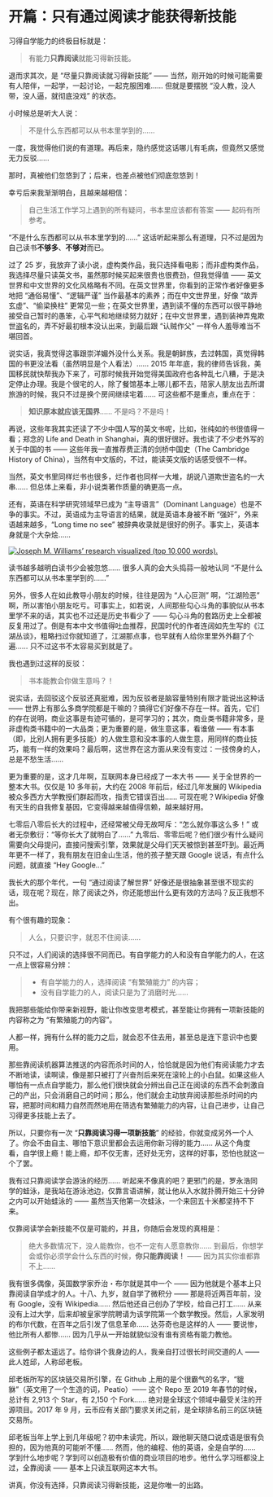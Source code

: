 <h1>开篇：只有通过阅读才能获得新技能</h1>
<p>习得自学能力的终极目标就是：</p>
<blockquote>
<p>有能力<strong>只靠阅读</strong>就能习得新技能。</p>
</blockquote>
<p>退而求其次，是 “尽量只靠阅读就习得新技能” —— 当然，刚开始的时候可能需要有人陪伴，一起学，一起讨论，一起克服困难…… 但就是要摆脱 “没人教，没人带，没人逼，就彻底没戏” 的状态。</p>
<p>小时候总是听大人说：</p>
<blockquote>
<p>不是什么东西都可以从书本里学到的……</p>
</blockquote>
<p>一度，我觉得他们说的有道理。再后来，隐约感觉这话哪儿有毛病，但竟然又感觉无力反驳……</p>
<p>那时，真被他们忽悠到了；后来，也差点被他们彻底忽悠到！</p>
<p>幸亏后来我渐渐明白，且越来越相信：</p>
<blockquote>
<p>自己生活工作学习上遇到的所有疑问，书本里应该都有答案 —— 起码有所参考。</p>
</blockquote>
<p>“不是什么东西都可以从书本里学到的……” 这话听起来那么有道理，只不过是因为自己读书<strong>不够多</strong>、<strong>不够对</strong>而已。</p>
<p>过了 25 岁，我放弃了读小说，虚构类作品，我只选择看电影；而非虚构类作品，我选择尽量只读英文书，虽然那时候买起来很贵也很费劲，但我觉得值 —— 英文世界和中文世界的文化风格略有不同。在英文世界里，你看到的正常作者好像更多地把 “通俗易懂”、“逻辑严谨” 当作最基本的素养；而在中文世界里，好像 “故弄玄虚”、“偷梁换柱” 更常见一些；在英文世界里，遇到读不懂的东西可以很平静地接受自己暂时的愚笨，心平气和地继续努力就好；在中文世界里，遇到装神弄鬼欺世盗名的，弄不好最初根本没认出来，到最后跟 “认贼作父” 一样令人羞辱难当不堪回首。</p>
<p>说实话，我真觉得这事跟崇洋媚外没什么关系。我是朝鲜族，去过韩国，真觉得韩国的书更没法看（虽然明显是个人看法）…… 2015 年年底，我的律师告诉我，美国移民就快帮我办下来了，可那时候我开始觉得美国政府也各种乱七八糟，于是决定停止办理。我是个很宅的人，除了餐馆基本上哪儿都不去，陪家人朋友出去所谓旅游的时候，我只不过是换个房间继续宅着…… 可这些都不是重点，重点在于：</p>
<blockquote>
<p><strong>知识原本就应该无国界</strong>…… 不是吗？不是吗！</p>
</blockquote>
<p>再说，这些年我其实还读了不少中国人写的英文书呢，比如，张纯如的书很值得一看；郑念的 Life and Death in Shanghai，真的很好很好。我也读了不少老外写的关于中国的书 —— 这些年我一直推荐费正清的剑桥中国史（The Cambridge History of China），当然有中文版的，不过，能读英文版的话感受很不一样。</p>
<p>当然，英文书里同样烂书也很多，烂作者也同样一大堆，胡说八道欺世盗名的一大串…… 但总体上来看，非小说类著作质量的确更高一点。</p>
<p>还有，英语在科学研究领域早已成为 “主导语言”（Dominant Language）也是不争的事实。不过，英语成为主导语言的结果，就是英语本身被不断 “强奸”，外来语越来越多，“Long time no see” 被辞典收录就是很好的例子。事实上，英语本身就是个大杂烩……</p>
<p><a target="_blank" rel="noopener noreferrer" href="https://i.imgur.com/HPmnHp3.png"><img src="https://i.imgur.com/HPmnHp3.png" alt="Joseph M. Williams’ research visualized (top 10,000 words)." style="max-width:100%;"></a><a href="https://medium.com/@andreas_simons/the-english-language-is-a-lot-more-french-than-we-thought-heres-why-4db2db3542b3" rel="nofollow"></a></p>
<!--<p><a target="_blank" rel="noopener noreferrer" href="https://i.imgur.com/HPmnHp3.png"><img src="https://i.imgur.com/HPmnHp3.png" style="max-width:100%;"></a></p>
<p>![Joseph-M-Williams-research-visualized](https://i.imgur.com/HPmnHp3.png)（这是图片在vs里imgur选项上传后的链接，放到上面链接处替换即可在文中显示图片）</p>-->
<p>读书越多越明白读书少会被忽悠…… 很多人真的会大头捣蒜一般地认同 “不是什么东西都可以从书本里学到的……”</p>
<p>另外，很多人在如此教导小朋友的时候，往往是因为 “人心叵测” 啊，“江湖险恶” 啊，所以害怕小朋友吃亏。可事实上，如若说，人间那些勾心斗角的事貌似从书本里学不来的话，其实也不过还是历史书看少了 —— 勾心斗角的套路历史上全都被反复用过了。倒是有本中文书值得吐血推荐，民国时代的作者连阔如先生写的《江湖丛谈》，粗略扫过你就知道了，江湖那点事，也早就有人给你里里外外翻了个遍…… 只不过这书不太容易买到就是了。</p>
<p>我也遇到过这样的反驳：</p>
<blockquote>
<p>书本能教会你做生意吗？！</p>
</blockquote>
<p>说实话，去回驳这个反驳还真挺难，因为反驳者是脑容量特别有限才能说出这种话 —— 世界上有那么多商学院都是干嘛的？搞得它们好像不存在一样。首先，它们的存在说明，商业这事是有迹可循的，是可学习的；其次，商业类书籍非常多，是非虚构类书籍中的一大品类；更为重要的是，做生意这事，看谁做 —— 有本事（即，比别人拥有更多技能）的人做生意和没本事的人做生意，用同样的商业技巧，能有一样的效果吗？最后啊，这世界在这方面从来没有变过：一技傍身的人，总是不愁生活……</p>
<p>更为重要的是，这才几年啊，互联网本身已经成了一本大书 —— 关于全世界的一整本大书。仅仅是 10 多年前，大约在 2008 年前后，经过几年发展的 Wikipedia 被众多西方大学教授们群起而攻，指责它错误百出…… 可现在呢？Wikipedia 好像有天生的自我修复基因，它变得越来越值得信赖，越来越好用。</p>
<p>七零后八零后长大的过程中，还经常被父母无故呵斥：“怎么就你事这么多！” 或者无奈敷衍：“等你长大了就明白了……” 九零后、零零后呢？他们很少有什么疑问需要向父母提问，直接问搜索引擎，效果就是父母们天天被惊到甚至吓到。最近两年更不一样了，我有朋友在旧金山生活，他的孩子整天跟 Google 说话，有点什么问题，就直接 “Hey Google...”</p>
<p>我长大的那个年代，一句 “通过阅读了解世界” 好像还是很抽象甚至很不现实的话，现在呢？现在，除了阅读之外，你还能想出什么更有效的方法吗？反正我想不出。</p>
<p>有个很有趣的现象：</p>
<blockquote>
<p>人么，只要识字，就忍不住阅读……</p>
</blockquote>
<p>只不过，人们阅读的选择很不同而已。有自学能力的人和没有自学能力的人，在这一点上很容易分辨：</p>
<blockquote>
<ul>
<li>有自学能力的人，选择阅读 “有繁殖能力” 的内容；</li>
<li>没有自学能力的人，阅读只是为了消磨时光……</li>
</ul>
</blockquote>
<p>我把那些能给你带来新视野，能让你改变思考模式，甚至能让你拥有一项新技能的内容称之为 “有繁殖能力的内容”。</p>
<p>人都一样，拥有什么样的能力之后，就会忍不住去用，甚至总是连下意识中也要用。</p>
<p>那些靠阅读机器算法推送的内容而杀时间的人，恰恰就是因为他们有阅读能力才去不断地读，读啊读，像是那只被打了兴奋剂后来死在滚轮上的小白鼠。如果这些人哪怕有一点点自学能力，那么他们很快就会分辨出自己正在阅读的东西不会刺激自己的产出，只会消磨自己的时间；那么，他们就会主动放弃阅读那些杀时间的内容，把那时间和精力自然而然地用在筛选有繁殖能力的内容，让自己进步，让自己习得更多技能上去了。</p>
<p>所以，只要你有一次 “<strong>只靠阅读习得一项新技能</strong>” 的经验，你就变成另外一个人了。你会不由自主、哪怕下意识里都会去运用你新习得的能力…… 从这个角度看，自学很上瘾！能上瘾，却不仅无害，还好处无穷，这样的好事，恐怕也就这一个了罢。</p>
<p>我有过只靠阅读学会游泳的经历…… 听起来不像真的吧？更邪门的是，罗永浩同学的蛙泳，是我站在游泳池边，仅靠言语讲解，就让他从入水就扑腾开始三十分钟之内可以开始蛙泳的 —— 虽然当天他第一次蛙泳，一个来回五十米都坚持不下来。</p>
<p>仅靠阅读学会新技能不仅是可能的，并且，你随后会发现的真相是：</p>
<blockquote>
<p>绝大多数情况下，没人能教你，也不一定有人愿意教你…… 到最后，你想学会或你必须学会什么东西的时候，<strong>你只能靠阅读！</strong> —— 因为其实你谁都靠不上……</p>
</blockquote>
<p>我有很多偶像，英国数学家乔治・布尔就是其中一个 —— 因为他就是个基本上只靠阅读自学成才的人。十八、九岁，就自学了微积分 —— 那是将近两百年前，没有 Google，没有 Wikipedia…… 然后他还自己创办了学校，给自己打工…… 从来没有上过大学，后来却被皇家学院聘请为该学院第一个数学教授。然后，人家发明的布尔代数，在百年之后引发了信息革命…… 达芬奇也是这样的人 —— 要说惨，他比所有人都惨…… 因为几乎从一开始就貌似没有谁有资格有能力教他。</p>
<p>这些例子都太遥远了。给你讲个我身边的人，我亲自打过很长时间交道的人 —— 此人姓邱，人称邱老板。</p>
<p>邱老板所写的区块链交易所引擎，在 Github 上用的是个很霸气的名字，“貔貅”（英文用了一个生造的词，Peatio）—— 这个 Repo 至 2019 年春节的时候，总计有 2,913 个 Star，有 2,150 个 Fork…… 绝对是全球这个领域中最受关注的开源项目。2017 年 9 月，云币应有关部门要求关闭之前，是全球排名前三的区块链交易所。</p>
<p>邱老板当年上学上到几年级呢？初中未读完，所以，跟他聊天随口说成语是很有负担的，因为他真的可能听不懂…… 然而，他的编程、他的英语，全是自学的…… 学到什么地步呢？学到可以创造极有价值的商业项目的地步。他什么学习班都没上过，全靠阅读 —— 基本上只读互联网这本大书。</p>
<p>讲真，你没有选择，只靠阅读习得新技能，这是你唯一的出路。</p>
